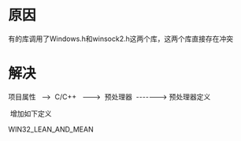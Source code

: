 # 原因
有的库调用了Windows.h和winsock2.h这两个库，这两个库直接存在冲突

# 解决
项目属性   ——>  C/C++   ———>  预处理器  -------> 预处理器定义

 增加如下定义

WIN32_LEAN_AND_MEAN